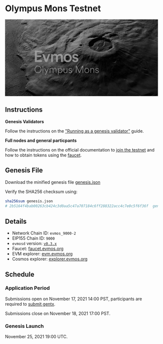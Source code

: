 # Olympus Mons Testnet

![cover](/img/olympus_mons.png)

## Instructions

**Genesis Validators**

Follow the instructions on the ["Running as a genesis validator"](https://github.com/tharsis/testnets/blob/main/olympus_mons/run.md) guide.

**Full nodes and general particpants**

Follow the instructions on the official documentation to [join the testnet](https://evmos.dev/testnet/join.html) and how to obtain tokens using the [faucet](https://evmos.dev/testnet/faucet.html).

## Genesis File

Download the minified genesis file [genesis.json](https://archive.evmos.dev/olympus_mons/genesis.json)

Verify the SHA256 checksum using:

```bash
sha256sum genesis.json
# 2b5164f4bab00263cb424c3d0aa5c47a707184c6ff288322acc4c7e0c5f6f36f  genesis.json
```

## Details

- Network Chain ID: `evmos_9000-2`
- EIP155 Chain ID: `9000`
- `evmosd` version: [`v0.3.x`](https://github.com/tharsis/evmos/releases)
- Faucet: [faucet.evmos.org](https://faucet.evmos.org)
- EVM explorer: [evm.evmos.org](https://evm.evmos.org)
- Cosmos explorer: [explorer.evmos.org](https://explorer.evmos.org)

## Schedule

### Application Period

Submissions open on November 17, 2021 14:00 PST, participants are required to [submit gentx](./gentx.md).

Submissions close on November 18, 2021 17:00 PST.

### Genesis Launch

November 25, 2021 19:00 UTC.
